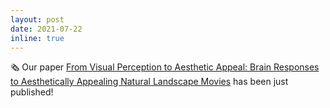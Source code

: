 ```yaml
---
layout: post
date: 2021-07-22
inline: true
---
```


🗞️ Our paper <a href="https://www.aesthetics.mpg.de/en/newsroom/press-releases/news-detail/article/how-the-brain-paints-the-beauty-of-a-landscape.html">From Visual Perception to Aesthetic Appeal: Brain Responses to Aesthetically Appealing Natural Landscape Movies</a> has been just published!
